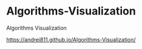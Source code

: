 # Algorithms-Visualization
Algorithms Visualization

https://andrei811.github.io/Algorithms-Visualization/
